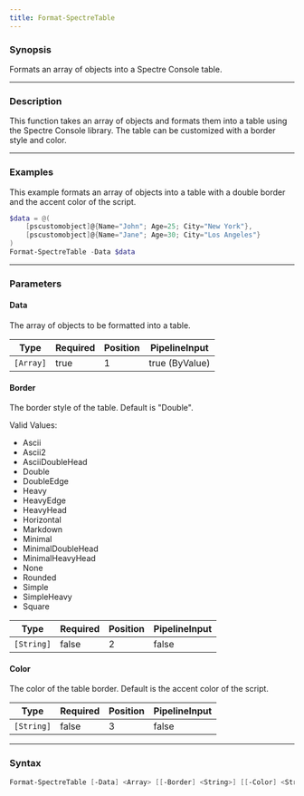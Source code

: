 ```yaml
---
title: Format-SpectreTable
---
```








### Synopsis
Formats an array of objects into a Spectre Console table.



---


### Description

This function takes an array of objects and formats them into a table using the Spectre Console library. The table can be customized with a border style and color.



---


### Examples
This example formats an array of objects into a table with a double border and the accent color of the script.

```powershell
$data = @(
    [pscustomobject]@{Name="John"; Age=25; City="New York"},
    [pscustomobject]@{Name="Jane"; Age=30; City="Los Angeles"}
)
Format-SpectreTable -Data $data
```


---


### Parameters
#### **Data**

The array of objects to be formatted into a table.






|Type     |Required|Position|PipelineInput |
|---------|--------|--------|--------------|
|`[Array]`|true    |1       |true (ByValue)|



#### **Border**

The border style of the table. Default is "Double".



Valid Values:

* Ascii
* Ascii2
* AsciiDoubleHead
* Double
* DoubleEdge
* Heavy
* HeavyEdge
* HeavyHead
* Horizontal
* Markdown
* Minimal
* MinimalDoubleHead
* MinimalHeavyHead
* None
* Rounded
* Simple
* SimpleHeavy
* Square






|Type      |Required|Position|PipelineInput|
|----------|--------|--------|-------------|
|`[String]`|false   |2       |false        |



#### **Color**

The color of the table border. Default is the accent color of the script.






|Type      |Required|Position|PipelineInput|
|----------|--------|--------|-------------|
|`[String]`|false   |3       |false        |





---


### Syntax
```powershell
Format-SpectreTable [-Data] <Array> [[-Border] <String>] [[-Color] <String>] [<CommonParameters>]
```


